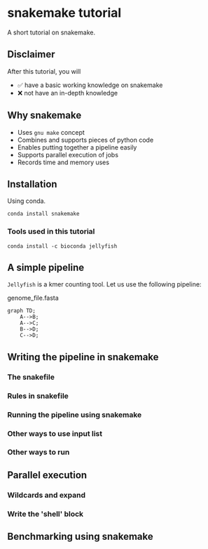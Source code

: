 # snakemake tutorial
A short tutorial on snakemake.

## Disclaimer
After this tutorial, you will

- :white_check_mark: have a basic working knowledge on snakemake
- :x: not have an in-depth knowledge


## Why snakemake

- Uses `gnu make` concept
- Combines and supports pieces of python code
- Enables putting together a pipeline easily
- Supports parallel execution of jobs
- Records time and memory uses

## Installation

Using conda.
```
conda install snakemake
```

### Tools used in this tutorial

```
conda install -c bioconda jellyfish
```

## A simple pipeline
`Jellyfish` is a kmer counting tool. Let us use the following pipeline:

genome_file.fasta

```mermaid
graph TD;
    A-->B;
    A-->C;
    B-->D;
    C-->D;
```

## Writing the pipeline in snakemake

### The snakefile
### Rules in snakefile
### Running the pipeline using snakemake
### Other ways to use input list
### Other ways to run

## Parallel execution
### Wildcards and expand
### Write the 'shell' block

## Benchmarking using snakemake
